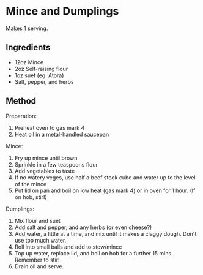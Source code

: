 Mince and Dumplings
===================

Makes 1 serving.


Ingredients
-----------

- 12oz Mince
- 2oz Self-raising flour
- 1oz suet (eg. Atora)
- Salt, pepper, and herbs


Method
------

Preparation:
1. Preheat oven to gas mark 4
2. Heat oil in a metal-handled saucepan

Mince:
1. Fry up mince until brown
2. Sprinkle in a few teaspoons flour
3. Add vegetables to taste
4. If no watery veges, use half a beef stock cube and water up to the level of the mince
5. Put lid on pan and boil on low heat (gas mark 4) or in oven for 1 hour. (If on hob, stir!)

Dumplings:
1. Mix flour and suet
2. Add salt and pepper, and any herbs (or even cheese?)
3. Add water, a little at a time, and mix until it makes a claggy dough. Don't use too much water.
4. Roll into small balls and add to stew/mince
5. Top up water, replace lid, and boil on hob for a further 15 mins. Remember to stir!
6. Drain oil and serve.
